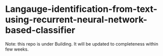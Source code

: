 # Langauge-identification-from-text-using-recurrent-neural-network-based-classifier

Note: this repo is under Building. It will be updated to completeness within few weeks.

